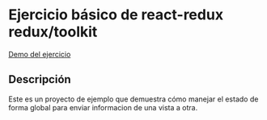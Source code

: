# Ejercicio básico de react-redux redux/toolkit

[Demo del ejercicio](https://georgerozo18.github.io/simple-react-redux-toolkit/)

## Descripción
Este es un proyecto de ejemplo que demuestra cómo manejar el estado de forma global para enviar informacion de una vista a otra.